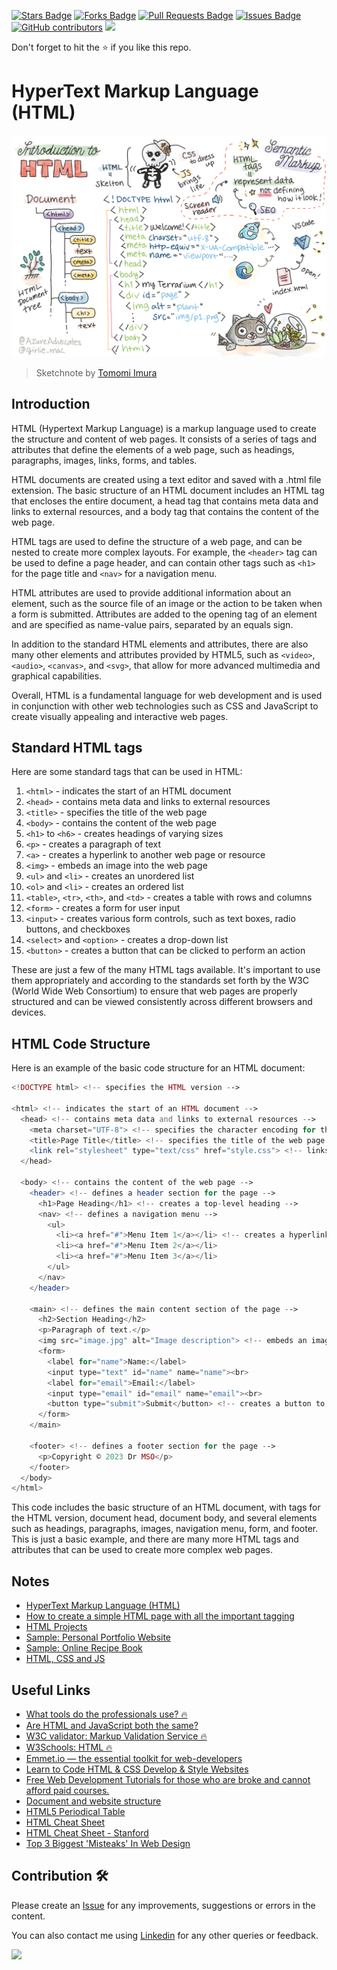 <a href="https://github.com/drshahizan/learn-php/stargazers"><img src="https://img.shields.io/github/stars/drshahizan/learn-php" alt="Stars Badge"/></a>
<a href="https://github.com/drshahizan/learn-php/network/members"><img src="https://img.shields.io/github/forks/drshahizan/learn-php" alt="Forks Badge"/></a>
<a href="https://github.com/drshahizan/learn-php/pulls"><img src="https://img.shields.io/github/issues-pr/drshahizan/learn-php" alt="Pull Requests Badge"/></a>
<a href="https://github.com/drshahizan/learn-php/issues"><img src="https://img.shields.io/github/issues/drshahizan/learn-php" alt="Issues Badge"/></a>
<a href="https://github.com/drshahizan/learn-php/graphs/contributors"><img alt="GitHub contributors" src="https://img.shields.io/github/contributors/drshahizan/learn-php?color=2b9348"></a>
![](https://visitor-badge.glitch.me/badge?page_id=drshahizan/learn-php)

Don't forget to hit the :star: if you like this repo.
# HyperText Markup Language (HTML)

![Introduction to HTML](webdev-html.png)
> Sketchnote by [Tomomi Imura](https://twitter.com/girlie_mac)

## Introduction
HTML (Hypertext Markup Language) is a markup language used to create the structure and content of web pages. It consists of a series of tags and attributes that define the elements of a web page, such as headings, paragraphs, images, links, forms, and tables.

HTML documents are created using a text editor and saved with a .html file extension. The basic structure of an HTML document includes an HTML tag that encloses the entire document, a head tag that contains meta data and links to external resources, and a body tag that contains the content of the web page.

HTML tags are used to define the structure of a web page, and can be nested to create more complex layouts. For example, the `<header>` tag can be used to define a page header, and can contain other tags such as `<h1>` for the page title and `<nav>` for a navigation menu.

HTML attributes are used to provide additional information about an element, such as the source file of an image or the action to be taken when a form is submitted. Attributes are added to the opening tag of an element and are specified as name-value pairs, separated by an equals sign.

In addition to the standard HTML elements and attributes, there are also many other elements and attributes provided by HTML5, such as `<video>`, `<audio>`, `<canvas>`, and `<svg>`, that allow for more advanced multimedia and graphical capabilities.

Overall, HTML is a fundamental language for web development and is used in conjunction with other web technologies such as CSS and JavaScript to create visually appealing and interactive web pages.

## Standard HTML tags
Here are some standard tags that can be used in HTML:

1. `<html>` - indicates the start of an HTML document
2. `<head>` - contains meta data and links to external resources
3. `<title>` - specifies the title of the web page
4. `<body>` - contains the content of the web page
5. `<h1>` to `<h6>` - creates headings of varying sizes
6. `<p>` - creates a paragraph of text
7. `<a>` - creates a hyperlink to another web page or resource
8. `<img>` - embeds an image into the web page
9. `<ul>` and `<li>` - creates an unordered list
10. `<ol>` and `<li>` - creates an ordered list
11. `<table>`, `<tr>`, `<th>`, and `<td>` - creates a table with rows and columns
12. `<form>` - creates a form for user input
13. `<input>` - creates various form controls, such as text boxes, radio buttons, and checkboxes
14. `<select>` and `<option>` - creates a drop-down list
25. `<button>` - creates a button that can be clicked to perform an action

These are just a few of the many HTML tags available. It's important to use them appropriately and according to the standards set forth by the W3C (World Wide Web Consortium) to ensure that web pages are properly structured and can be viewed consistently across different browsers and devices.

## HTML Code Structure
Here is an example of the basic code structure for an HTML document:


```php
<!DOCTYPE html> <!-- specifies the HTML version -->

<html> <!-- indicates the start of an HTML document -->
  <head> <!-- contains meta data and links to external resources -->
    <meta charset="UTF-8"> <!-- specifies the character encoding for the document -->
    <title>Page Title</title> <!-- specifies the title of the web page -->
    <link rel="stylesheet" type="text/css" href="style.css"> <!-- links to an external stylesheet for CSS -->
  </head>

  <body> <!-- contains the content of the web page -->
    <header> <!-- defines a header section for the page -->
      <h1>Page Heading</h1> <!-- creates a top-level heading -->
      <nav> <!-- defines a navigation menu -->
        <ul>
          <li><a href="#">Menu Item 1</a></li> <!-- creates a hyperlink for a menu item -->
          <li><a href="#">Menu Item 2</a></li>
          <li><a href="#">Menu Item 3</a></li>
        </ul>
      </nav>
    </header>

    <main> <!-- defines the main content section of the page -->
      <h2>Section Heading</h2>
      <p>Paragraph of text.</p>
      <img src="image.jpg" alt="Image description"> <!-- embeds an image into the web page -->
      <form>
        <label for="name">Name:</label>
        <input type="text" id="name" name="name"><br>
        <label for="email">Email:</label>
        <input type="email" id="email" name="email"><br>
        <button type="submit">Submit</button> <!-- creates a button to submit the form -->
      </form>
    </main>

    <footer> <!-- defines a footer section for the page -->
      <p>Copyright © 2023 Dr MSO</p>
    </footer>
  </body>
</html>
```

This code includes the basic structure of an HTML document, with tags for the HTML version, document head, document body, and several elements such as headings, paragraphs, images, navigation menu, form, and footer. This is just a basic example, and there are many more HTML tags and attributes that can be used to create more complex web pages.

## Notes
- [HyperText Markup Language (HTML)](html.md)
- [How to create a simple HTML page with all the important tagging](html-example.md)
- [HTML Projects](html-project.md)
- [Sample: Personal Portfolio Website](html-portfolio.md)
- [Sample: Online Recipe Book](html-recipe.md)
- [HTML, CSS and JS](html-css-js.md)

## Useful Links
- [What tools do the professionals use? 🔥](https://developer.mozilla.org/en-US/docs/Learn/Getting_started_with_the_web/Installing_basic_software#what_tools_do_the_professionals_use)
- [Are HTML and JavaScript both the same?](https://www.quora.com/Are-HTML-and-JavaScript-both-the-same)
- [W3C validator: Markup Validation Service 🔥](https://validator.w3.org/)
- [W3Schools: HTML 🔥](https://www.w3schools.com/html/default.asp)
- [Emmet.io — the essential toolkit for web-developers](https://emmet.io/)
- [Learn to Code HTML & CSS Develop & Style Websites](https://learn.shayhowe.com/html-css/)
- [Free Web Development Tutorials for those who are broke and cannot afford paid courses.](https://www.reddit.com/r/learnjavascript/comments/8sulvf/free_web_development_tutorials_for_those_who_are/)
- [Document and website structure](https://developer.mozilla.org/en-US/docs/Learn/HTML/Introduction_to_HTML/Document_and_website_structure)
- [HTML5 Periodical Table](https://websitesetup.org/html5-periodical-table/)
- [HTML Cheat Sheet](https://htmlcheatsheet.com/)
- [HTML Cheat Sheet - Stanford](https://web.stanford.edu/group/csp/cs21/htmlcheatsheet.pdf)
- [Top 3 Biggest 'Misteaks' In Web Design](./materials/top3misteaks.ppt)

## Contribution 🛠️
Please create an [Issue](https://github.com/drshahizan/learn-php/issues) for any improvements, suggestions or errors in the content.

You can also contact me using [Linkedin](https://www.linkedin.com/in/drshahizan/) for any other queries or feedback.

![](https://komarev.com/ghpvc/?username=drshahizan&label=Views&color=0e75b6&style=flat)
